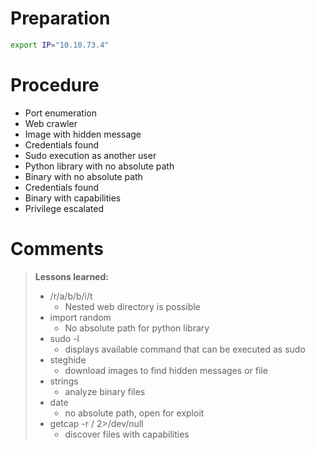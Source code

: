 
# Preparation
```bash
export IP="10.10.73.4"
```

# Procedure
- Port enumeration
- Web crawler
- Image with hidden message
- Credentials found
- Sudo execution as another user
- Python library with no absolute path
- Binary with no absolute path
- Credentials found
- Binary with capabilities
- Privilege escalated

# Comments
> **Lessons learned:**
>   - /r/a/b/b/i/t
>       - Nested web directory is possible
>   - import random
>       - No absolute path for python library
>   - sudo -l
>       - displays available command that can be executed as sudo
>   - steghide
>       - download images to find hidden messages or file
>   - strings
>        - analyze binary files
>   - date
>       - no absolute path, open for exploit
>   - getcap -r / 2>/dev/null
>       - discover files with capabilities




